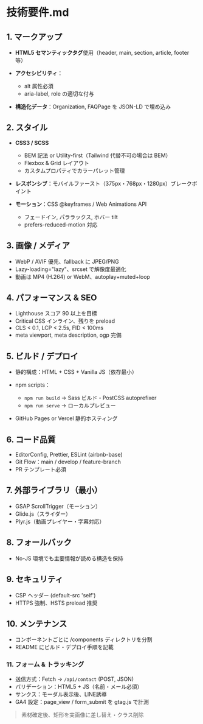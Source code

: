 # 技術要件.md

## 1. マークアップ

* **HTML5 セマンティックタグ**使用（header, main, section, article, footer 等）
* **アクセシビリティ**：

  * alt 属性必須
  * aria-label, role の適切な付与
* **構造化データ**：Organization, FAQPage を JSON-LD で埋め込み

## 2. スタイル

* **CSS3 / SCSS**

  * BEM 記法 or Utility-first（Tailwind 代替不可の場合は BEM）
  * Flexbox & Grid レイアウト
  * カスタムプロパティでカラーパレット管理
* **レスポンシブ**：モバイルファースト（375px・768px・1280px）ブレークポイント
* **モーション**：CSS @keyframes / Web Animations API

  * フェードイン, パララックス, ホバー tilt
  * prefers-reduced-motion 対応

## 3. 画像 / メディア

* WebP / AVIF 優先、fallback に JPEG/PNG
* Lazy-loading="lazy"、srcset で解像度最適化
* 動画は MP4 (H.264) or WebM、autoplay+muted+loop

## 4. パフォーマンス & SEO

* Lighthouse スコア 90 以上を目標
* Critical CSS インライン、残りを preload
* CLS < 0.1, LCP < 2.5s, FID < 100ms
* meta viewport, meta description, ogp 完備

## 5. ビルド / デプロイ

* 静的構成：HTML + CSS + Vanilla JS（依存最小）
* npm scripts：

  * `npm run build` → Sass ビルド・PostCSS autoprefixer
  * `npm run serve` → ローカルプレビュー
* GitHub Pages or Vercel 静的ホスティング

## 6. コード品質

* EditorConfig, Prettier, ESLint (airbnb-base)
* Git Flow：main / develop / feature-branch
* PR テンプレート必須

## 7. 外部ライブラリ（最小）

* GSAP ScrollTrigger（モーション）
* Glide.js（スライダー）
* Plyr.js（動画プレイヤー・字幕対応）

## 8. フォールバック

* No-JS 環境でも主要情報が読める構造を保持

## 9. セキュリティ

* CSP ヘッダー (default-src 'self')
* HTTPS 強制、HSTS preload 推奨

## 10. メンテナンス

* コンポーネントごとに /components ディレクトリを分割
* README にビルド・デプロイ手順を記載

### 11. フォーム & トラッキング
- 送信方式：Fetch → `/api/contact` (POST, JSON)  
- バリデーション：HTML5 + JS（名前・メール必須）  
- サンクス：モーダル表示後、LINE誘導  
- GA4 設定：page_view / form_submit を gtag.js で計測


> 素材確定後、矩形を実画像に差し替え・クラス削除
